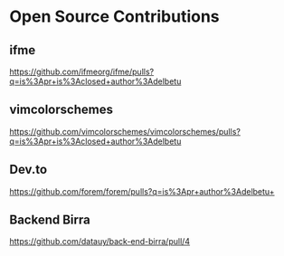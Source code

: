 # Open Source Contributions

## ifme
https://github.com/ifmeorg/ifme/pulls?q=is%3Apr+is%3Aclosed+author%3Adelbetu

## vimcolorschemes
https://github.com/vimcolorschemes/vimcolorschemes/pulls?q=is%3Apr+is%3Aclosed+author%3Adelbetu

## Dev.to
https://github.com/forem/forem/pulls?q=is%3Apr+author%3Adelbetu+

## Backend Birra
https://github.com/datauy/back-end-birra/pull/4
